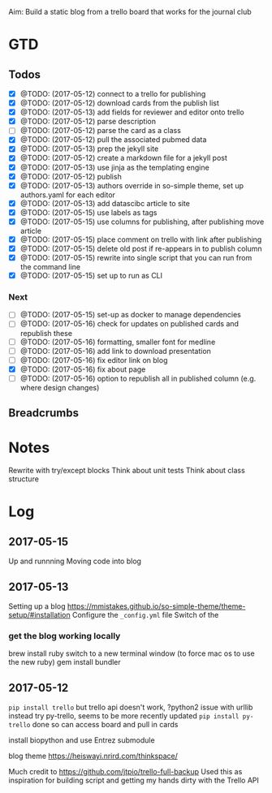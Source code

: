 Aim: Build a static blog from a trello board that works for the journal club

# GTD

## Todos

- [x] @TODO: (2017-05-12) connect to a trello for publishing
- [x] @TODO: (2017-05-12) download cards from the publish list
- [x] @TODO: (2017-05-13) add fields for reviewer and editor onto trello
- [x] @TODO: (2017-05-12) parse description
- [ ] @TODO: (2017-05-12) parse the card as a class
- [x] @TODO: (2017-05-12) pull the associated pubmed data
- [x] @TODO: (2017-05-13) prep the jekyll site
- [x] @TODO: (2017-05-12) create a markdown file for a jekyll post
- [x] @TODO: (2017-05-13) use jinja as the templating engine
- [x] @TODO: (2017-05-12) publish
- [x] @TODO: (2017-05-13) authors override in so-simple theme, set up authors.yaml for each editor
- [x] @TODO: (2017-05-13) add datascibc article to site
- [x] @TODO: (2017-05-15) use labels as tags
- [x] @TODO: (2017-05-15) use columns for publishing, after publishing move article
- [x] @TODO: (2017-05-15) place comment on trello with link after publishing
- [x] @TODO: (2017-05-15) delete old post if re-appears in to publish column
- [x] @TODO: (2017-05-15) rewrite into single script that you can run from the command line
- [x] @TODO: (2017-05-15) set up to run as CLI

### Next

- [ ] @TODO: (2017-05-15) set-up as docker to manage dependencies
- [ ] @TODO: (2017-05-16) check for updates on published cards and republish these
- [ ] @TODO: (2017-05-16) formatting, smaller font for medline
- [ ] @TODO: (2017-05-16) add link to download presentation
- [ ] @TODO: (2017-05-16) fix editor link on blog
- [x] @TODO: (2017-05-16) fix about page
- [ ] @TODO: (2017-05-16) option to republish all in published column (e.g. where design changes)

## Breadcrumbs


# Notes

Rewrite with try/except blocks
Think about unit tests
Think about class structure

# Log

## 2017-05-15
Up and runnning
Moving code into blog

## 2017-05-13
Setting up a blog
https://mmistakes.github.io/so-simple-theme/theme-setup/#installation
Configure the `_config.yml` file
Switch of the




### get the blog working locally
brew install ruby
switch to a new terminal window (to force mac os to use the new ruby)
gem install bundler



## 2017-05-12
`pip install trello`
but trello api doesn't work, ?python2 issue with urllib
instead try py-trello, seems to be more recently updated
`pip install py-trello`
done
so can access board and pull in cards

install biopython and use Entrez submodule

blog theme
https://heiswayi.nrird.com/thinkspace/

Much credit to https://github.com/jtpio/trello-full-backup
Used this as inspiration for building script and getting my hands dirty with the Trello API
